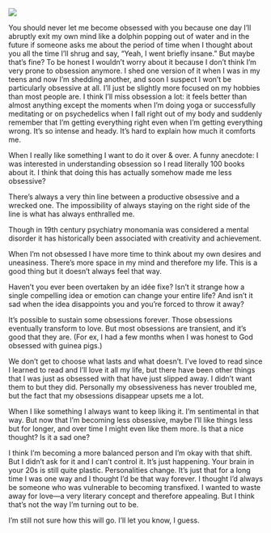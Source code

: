 [![](https://substackcdn.com/image/fetch/w_424)](https://substackcdn.com/image/fetch/f_auto,q_auto:good,fl_progressive:steep/https%3A%2F%2Fbucketeer-e05bbc84-baa3-437e-9518-adb32be77984.s3.amazonaws.com%2Fpublic%2Fimages%2F9024eae9-4f99-4e9e-9475-57f8f196e352_1124x836.jpeg)

You should never let me become obsessed with you because one day I’ll abruptly exit my own mind like a dolphin popping out of water and in the future if someone asks me about the period of time when I thought about you all the time I’ll shrug and say, “Yeah, I went briefly insane.” But maybe that’s fine? To be honest I wouldn’t worry about it because I don’t think I’m very prone to obsession anymore. I shed one version of it when I was in my teens and now I’m shedding another, and soon I suspect I won’t be particularly obsessive at all. I’ll just be slightly more focused on my hobbies than most people are. I think I’ll miss obsession a lot: it feels better than almost anything except the moments when I’m doing yoga or successfully meditating or on psychedelics when I fall right out of my body and suddenly remember that I’m getting everything right even when I’m getting everything wrong. It’s so intense and heady. It’s hard to explain how much it comforts me.

When I really like something I want to do it over & over. A funny anecdote: I was interested in understanding obsession so I read literally 100 books about it. I think that doing this has actually somehow made me less obsessive?

There’s always a very thin line between a productive obsessive and a wrecked one. The impossibility of always staying on the right side of the line is what has always enthralled me.

Though in 19th century psychiatry monomania was considered a mental disorder it has historically been associated with creativity and achievement.

When I’m not obsessed I have more time to think about my own desires and uneasiness. There’s more space in my mind and therefore my life. This is a good thing but it doesn’t always feel that way.

Haven’t you ever been overtaken by an idée fixe? Isn’t it strange how a single compelling idea or emotion can change your entire life? And isn’t it sad when the idea disappoints you and you’re forced to throw it away?

It’s possible to sustain some obsessions forever. Those obsessions eventually transform to love. But most obsessions are transient, and it’s good that they are. (For ex, I had a few months when I was honest to God obsessed with guinea pigs.)

We don’t get to choose what lasts and what doesn’t. I’ve loved to read since I learned to read and I’ll love it all my life, but there have been other things that I was just as obsessed with that have just slipped away. I didn’t want them to but they did. Personally my obsessiveness has never troubled me, but the fact that my obsessions disappear upsets me a lot.

When I like something I always want to keep liking it. I’m sentimental in that way. But now that I’m becoming less obsessive, maybe I’ll like things less but for longer, and over time I might even like them more. Is that a nice thought? Is it a sad one?

I think I’m becoming a more balanced person and I’m okay with that shift. But I didn’t ask for it and I can’t control it. It’s just happening. Your brain in your 20s is still quite plastic. Personalities change. It’s just that for a long time I was one way and I thought I’d be that way forever. I thought I’d always be someone who was vulnerable to becoming transfixed. I wanted to waste away for love—a very literary concept and therefore appealing. But I think that’s not the way I’m turning out to be.

I’m still not sure how this will go. I’ll let you know, I guess.